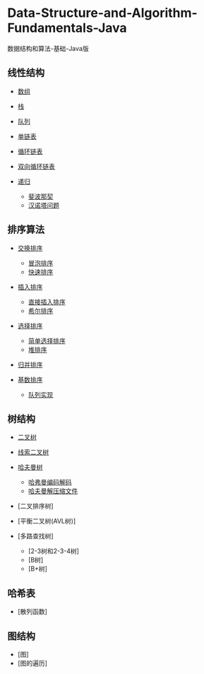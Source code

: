 # Data-Structure-and-Algorithm-Fundamentals-Java
数据结构和算法-基础-Java版
## 线性结构
- [数组](/src/sort_algorithm/exchange_sort/array)
- [栈](/src/sort_algorithm/exchange_sort/stack)
- [队列](/src/sort_algorithm/exchange_sort/queue)
- [单链表](/src/sort_algorithm/exchange_sort/node)
- [循环链表](/src/sort_algorithm/exchange_sort/loopNode)
- [双向循环链表](/src/sort_algorithm/exchange_sort/double_node)
- [递归](/src/sort_algorithm/exchange_sort/recursion)

    + [斐波那契](/src/sort_algorithm/exchange_sort/recursion/fibonacci)
    + [汉诺塔问题](/src/sort_algorithm/exchange_sort/recursion/tower_of_hanoi)
## 排序算法
- [交换排序](/src/sort_algorithm/exchange_sort)

    + [冒泡排序](/src/sort_algorithm/exchange_sort/bubble_sort)
    + [快速排序](/src/sort_algorithm/exchange_sort/qucik_sort)
- [插入排序](/src/sort_algorithm/insertion_sort)

    + [直接插入排序](/src/sort_algorithm/insertion_sort/straight_insertion_sort)
    + [希尔排序](/src/sort_algorithm/insertion_sort/shell_sort)
- [选择排序](/src/sort_algorithm/insertion_sort/selection_sort)

    + [简单选择排序](/src/sort_algorithm/insertion_sort/simple_selection_sort)
    + [堆排序](/src/sort_algorithm/insertion_sort/heap_sort)
- [归并排序](/src/sort_algorithm/insertion_sort/merge_sort)
- [基数排序](/src/sort_algorithm/insertion_sort/radix_sort)
    
    + [队列实现](/src/sort_algorithm/insertion_sort/selection_sort/radix_queue_sort)
## 树结构
- [二叉树](/src/tree/binary_tree)
- [线索二叉树](/src/tree/threaded_binary_tree)
- [哈夫曼树](/src/tree/huffman_tree)

    + [哈弗曼编码解码](/src/tree/huffman_tree/huffman_coding)
    + [哈夫曼解压缩文件](/src/tree/huffman_tree/huffman_file)
- [二叉排序树]
- [平衡二叉树(AVL树)]
- [多路查找树]

    + [2-3树和2-3-4树]
    + [B树]
    + [B+树]
## 哈希表
- [散列函数]
## 图结构
- [图]
- [图的遍历]
